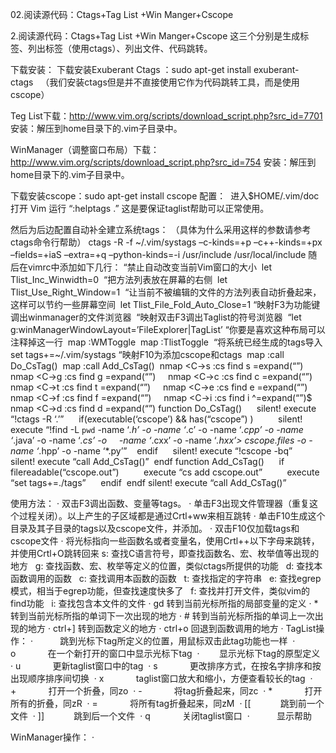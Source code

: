 02.阅读源代码：Ctags+Tag List +Win Manger+Cscope

2.阅读源代码：Ctags+Tag List +Win Manger+Cscope
这三个分别是生成标签、列出标签（使用ctags）、列出文件、代码跳转。

下载安装：
下载安装Exuberant Ctags ：sudo apt-get install exuberant-ctags  
（我们安装ctags但是并不直接使用它作为代码跳转工具，而是使用cscope）

Teg List下载：http://www.vim.org/scripts/download_script.php?src_id=7701
安装：解压到home目录下的.vim子目录中。

WinManager（调整窗口布局）下载：http://www.vim.org/scripts/download_script.php?src_id=754
安装：解压到home目录下的.vim子目录中。

下载安装cscope：sudo apt-get install cscope
配置： 
进入$HOME/.vim/doc打开 Vim 运行 “:helptags .” 这是要保证taglist帮助可以正常使用。

然后为后边配置自动补全建立系统tags：
（具体为什么采用这样的参数请参考ctags命令行帮助）
ctags -R -f ~/.vim/systags –c-kinds=+p –c++-kinds=+px –fields=+iaS –extra=+q –python-kinds=-i /usr/include /usr/local/include
随后在vimrc中添加如下几行：
	“禁止自动改变当前Vim窗口的大小 
let Tlist_Inc_Winwidth=0 
	“把方法列表放在屏幕的右侧 
	let Tlist_Use_Right_Window=1 
	“让当前不被编辑的文件的方法列表自动折叠起来， 这样可以节约一些屏幕空间 
	let Tlist_File_Fold_Auto_Close=1
	“映射F3为功能键调出winmanager的文件浏览器 
	“映射双击F3调出Taglist的符号浏览器 
	“let g:winManagerWindowLayout=’FileExplorer|TagList’ “你要是喜欢这种布局可以注释掉这一行 
	map <F3> :WMToggle<cr> 
	map <F3><F3> :TlistToggle<cr> 
	“将系统已经生成的tags导入 
	set tags+=~/.vim/systags
	“映射F10为添加cscope和ctags 
	map <F10> :call Do_CsTag()<CR> 
	map <F10><F10> :call Add_CsTag()<CR> 
	nmap <C-\>s :cs find s <C-R>=expand(“<cword>”)<CR><CR>    
	nmap <C-\>g :cs find g <C-R>=expand(“<cword>”)<CR><CR>    
	nmap <C-\>c :cs find c <C-R>=expand(“<cword>”)<CR><CR>    
	nmap <C-\>t :cs find t <C-R>=expand(“<cword>”)<CR><CR>    
	nmap <C-\>e :cs find e <C-R>=expand(“<cword>”)<CR><CR>    
	nmap <C-\>f :cs find f <C-R>=expand(“<cfile>”)<CR><CR>    
	nmap <C-\>i :cs find i ^<C-R>=expand(“<cfile>”)<CR>$<CR> 
	nmap <C-\>d :cs find d <C-R>=expand(“<cword>”)<CR><CR>
	function Do_CsTag() 
	    silent! execute “!ctags -R ‘.’” 
	    if(executable(‘cscope’) && has(“cscope”) ) 
	        silent! execute “!find -L `pwd` -name ‘*.h’ -o -name ‘*.c’ -o -name ‘*.cpp’ -o -name ‘*.java’ -o -name ‘*.cs’ -o     -name ‘*.cxx’ -o -name ‘*.hxx’> cscope.files -o -name ‘*.hpp’ -o -name ‘*.py’”    endif 
	    silent! execute “!cscope -bq” 
	    silent! execute “call Add_CsTag()” 
	endf
	function Add_CsTag() 
	    if filereadable(“cscope.out”) 
	        execute “cs add cscope.out” 
	        execute “set tags+=./tags” 
	    endif 
	endf
	silent! execute “call Add_CsTag()”

使用方法：
·	双击F3调出函数、变量等tags。
·	单击F3出现文件管理器（重复这个过程关闭）。以上产生的子区域都是通过Crtl+ww来相互跳转
·	单击F10生成这个目录及其子目录的tags以及cscope文件，并添加。
·	双击F10仅加载tags和cscope文件
·	将光标指向一些函数名或者变量名，使用Crtl+\+以下字母来跳转，并使用Crtl+O跳转回来
	s: 查找C语言符号，即查找函数名、宏、枚举值等出现的地方  
	g: 查找函数、宏、枚举等定义的位置，类似ctags所提供的功能  
	d: 查找本函数调用的函数  
	c: 查找调用本函数的函数  
	t: 查找指定的字符串  
	e: 查找egrep模式，相当于egrep功能，但查找速度快多了  
	f: 查找并打开文件，类似vim的find功能  
	i: 查找包含本文件的文件
·	gd 转到当前光标所指的局部变量的定义
·	* 转到当前光标所指的单词下一次出现的地方
·	# 转到当前光标所指的单词上一次出现的地方
·	ctrl+] 转到函数定义的地方
·	ctrl+o 回退到函数调用的地方
·	TagList操作：
·	<CR>          跳到光标下tag所定义的位置，用鼠标双击此tag功能也一样 
·	o             在一个新打开的窗口中显示光标下tag 
·	<Space>       显示光标下tag的原型定义 
·	u             更新taglist窗口中的tag 
·	s             更改排序方式，在按名字排序和按出现顺序排序间切换 
·	x             taglist窗口放大和缩小，方便查看较长的tag 
·	+             打开一个折叠，同zo 
·	-             将tag折叠起来，同zc 
·	*             打开所有的折叠，同zR 
·	=             将所有tag折叠起来，同zM 
·	[[            跳到前一个文件 
·	]]            跳到后一个文件 
·	q             关闭taglist窗口 
·	<F1>          显示帮助

WinManager操作：
·	 
